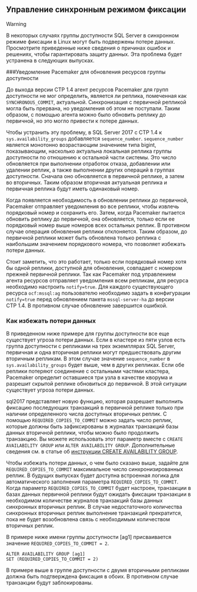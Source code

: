 ## <a name="managing-synchronous-commit-mode"></a>Управление синхронным режимом фиксации

>[!WARNING]
>В некоторых случаях группы доступности SQL Server в синхронном режиме фиксации в Linux могут быть подвержены потере данных. Просмотрите приведенные ниже сведения о причинах ошибок и решениях, чтобы гарантировать защиту данных. Эта проблема будет устранена в следующих выпусках.

###<a name="pacemaker-notification-for-availability-group-resource-promotion"></a>Уведомление Pacemaker для обновления ресурсов группы доступности

До выхода версии CTP 1.4 агент ресурсов Pacemaker для групп доступности не мог определить, является ли реплика, помеченная как `SYNCHRONOUS_COMMIT`, актуальной. Синхронизация с первичной репликой могла быть прервана, но уведомления об этом не поступали. Таким образом, с помощью агента можно было обновить реплику до первичной, но это могло привести к потере данных. 

Чтобы устранить эту проблему, в SQL Server 2017 с CTP 1.4 к `sys.availability_groups` добавляется `sequence_number`. `sequence_number` является монотонно возрастающим значением типа bigint, показывающим, насколько актуальна локальная реплика группы доступности по отношению к остальной части системы. Это число обновляется при выполнении отработок отказа, добавлении или удалении реплик, а также выполнении других операций в группах доступности. Сначала оно обновляется в первичной реплике, а затем во вторичных. Таким образом вторичная актуальная реплика и первичная реплика будут иметь одинаковый номер.

Когда появляется необходимость в обновлении реплики до первичной, Pacemaker отправляет уведомления во все реплики, чтобы извлечь порядковый номер и сохранить его. Затем, когда Pacemaker пытается обновить реплику до первичной, она обновляется, только если ее порядковый номер выше номеров всех остальных реплик. В противном случае операция обновления реплики отклоняется. Таким образом, до первичной реплики может быть обновлена только реплика с наибольшим значением порядкового номера, что позволяет избежать потери данных.

Стоит заметить, что это работает, только если порядковый номер хотя бы одной реплики, доступной для обновления, совпадает с номером прежней первичной реплики. Так как Pacemaker под управлением агента ресурсов отправляет уведомления всем репликам, для ресурса необходимо настроить `notify=true`. Для каждого существующего ресурса `ocf:mssql:ag` пользователю необходимо задать в конфигурации `notify=true` перед обновлением пакета `mssql-server-ha` до версии CTP 1.4. В противном случае обновление завершится ошибкой. 

### <a name="how-to-avoid-potential-for-data-loss"></a>Как избежать потери данных 

В приведенном ниже примере для группы доступности все еще существует угроза потери данных. Если в кластере из пяти узлов есть группа доступности с репликами на трех экземплярах SQL Server, первичная и одна вторичная реплики могут предшествовать другим вторичным репликам. В этом случае значение `sequence_number` в `sys.availability_groups` будет выше, чем в других репликах. Если обе реплики потеряют соединение с остальными частями кластера, Pacemaker определит оставшиеся три узла в качестве кворума и разрешит скрытой реплике обновиться до первичной. В этой ситуации существует угроза потери данных.

sql2017 представляет новую функцию, которая разрешает выполнить фиксацию последующих транзакций в первичной реплике только при наличии определенного числа доступных вторичных реплик. С помощью `REQUIRED_COPIES_TO_COMMIT` можно задать число реплик, которые должны быть зафиксированы в журналах транзакций базы данных вторичной реплики, чтобы можно было продолжить транзакцию. Вы можете использовать этот параметр вместе с `CREATE AVAILABILITY GROUP` или `ALTER AVAILABILITY GROUP`. Дополнительные сведения см. в статье об [инструкции CREATE AVAILABILITY GROUP](http://msdn.microsoft.com/library/ff878399.aspx).

Чтобы избежать потери данных, о чем было сказано выше, задайте для `REQUIRED_COPIES_TO_COMMIT` максимальное число синхронизированных реплик. В будущих выпусках будет доступна встроенная логика для автоматического заполнения параметра `REQUIRED_COPIES_TO_COMMIT`.
Когда параметр `REQUIRED_COPIES_TO_COMMIT` будет настроен, транзакции в базах данных первичной реплики будут ожидать фиксации транзакции в необходимом количестве журналов транзакций базы данных синхронных вторичных реплик. В случае недостаточного количества синхронных вторичных реплик выполнение транзакций прекратится, пока не будет возобновлена связь с необходимым количеством вторичных реплик.

В примере ниже имени группы доступности [ag1] присваивается значение `REQUIRED_COPIES_TO_COMMIT = 2`. 

```Transact-SQL
ALTER AVAILABILITY GROUP [ag1]
SET (REQUIRED_COPIES_TO_COMMIT = 2)
```

В примере выше в группе доступности с двумя вторичными репликами должна быть подтверждена фиксация в обоих. В противном случае транзакции будут заблокированы.
